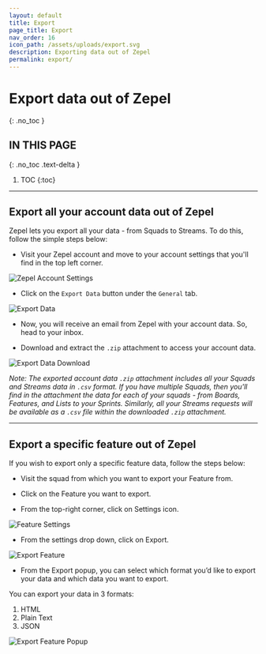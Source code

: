 ```yaml
---
layout: default
title: Export
page_title: Export
nav_order: 16
icon_path: /assets/uploads/export.svg
description: Exporting data out of Zepel
permalink: export/
---
```


# Export data out of Zepel
{: .no_toc }

## IN THIS PAGE
{: .no_toc .text-delta }

1. TOC
{:toc}

---
## Export all your account data out of Zepel

Zepel lets you export all your data - from Squads to Streams. To do this, follow the simple steps below: 

- Visit your Zepel account and move to your account settings that you'll find in the top left corner.

![Zepel Account Settings](/guide/assets/uploads/account-settings-zepel.png)

- Click on the `Export Data` button under the `General` tab.

![Export Data](/guide/assets/uploads/zepel-export-data.png)

- Now, you will receive an email from Zepel with your account data. So, head to your inbox.

- Download and extract the `.zip` attachment to access your account data.

![Export Data Download](/guide/assets/uploads/zepel-export-data-email-attachment.png)

*Note: The exported account data `.zip` attachment includes all your Squads and Streams data in `.csv` format. If you have multiple Squads, then you'll find in the attachment the data for each of your squads - from Boards, Features, and Lists to your Sprints. Similarly, all your Streams requests will be available as a `.csv` file within the downloaded `.zip` attachment.*

---
## Export a specific feature out of Zepel

If you wish to export only a specific feature data, follow the steps below:

- Visit the squad from which you want to export your Feature from.

- Click on the Feature you want to export.

- From the top-right corner, click on Settings icon.

![Feature Settings](/guide/assets/uploads/feature-settings.png)

- From the settings drop down, click on Export.

![Export Feature](/guide/assets/uploads/feature-settings-export.png)

- From the Export popup, you can select which format you’d like to export your data and which data you want to export.

You can export your data in 3 formats:

1. HTML
2. Plain Text
3. JSON

![Export Feature Popup](/guide/assets/uploads/feature-export-popup.png)